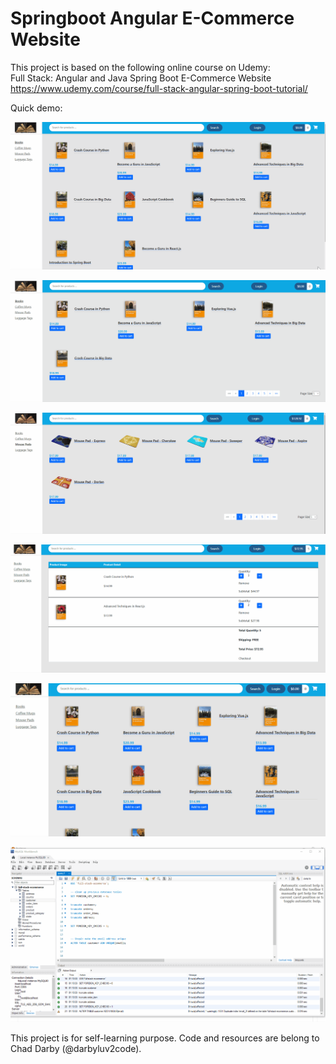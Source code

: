 # Springboot Angular E-Commerce Website

This project is based on the following online course on Udemy:  
Full Stack: Angular and Java Spring Boot E-Commerce Website  
https://www.udemy.com/course/full-stack-angular-spring-boot-tutorial/   

Quick demo:

![image](https://github.com/weyoweyo/Springboot-Angular-E-Commerce-Website/blob/main/image/01-nav.gif)

![image](https://github.com/weyoweyo/Springboot-Angular-E-Commerce-Website/blob/main/image/02-add-to-carft.gif)

![image](https://github.com/weyoweyo/Springboot-Angular-E-Commerce-Website/blob/main/image/03-cart-detail.gif)

![image](https://github.com/weyoweyo/Springboot-Angular-E-Commerce-Website/blob/main/image/04-check-out.gif)

![image](https://github.com/weyoweyo/Springboot-Angular-E-Commerce-Website/blob/main/image/05-login-logout.gif)

![image](https://github.com/weyoweyo/Springboot-Angular-E-Commerce-Website/blob/main/image/06-backend.gif)

This project is for self-learning purpose. 
Code and resources are belong to Chad Darby (@darbyluv2code). 


